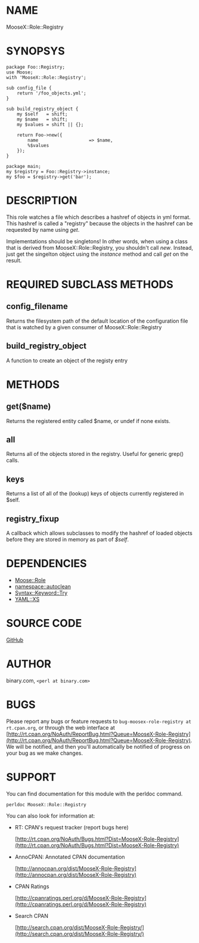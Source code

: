 # NAME

MooseX::Role::Registry

# SYNOPSYS

    package Foo::Registry;
    use Moose;
    with 'MooseX::Role::Registry';

    sub config_file {
        return '/foo_objects.yml';
    }

    sub build_registry_object {
        my $self   = shift;
        my $name   = shift;
        my $values = shift || {};

        return Foo->new({
            name                   => $name,
            %$values
        });
    }

    package main;
    my $registry = Foo::Registry->instance;
    my $foo = $registry->get('bar');

# DESCRIPTION

This role watches a file which describes a hashref of objects in yml format.
This hashref is called a "registry" because the objects in the hashref can be
requested by name using _get_.

Implementations should be singletons! In other words, when using a class that is
derived from MooseX::Role::Registry, you shouldn't call _new_. Instead,
just get the singelton object using the _instance_ method and call _get_ on
the result.

# REQUIRED SUBCLASS METHODS

## config\_filename

Returns the filesystem path of the default location of the configuration file
that is watched by a given consumer of MooseX::Role::Registry

## build\_registry\_object

A function to create an object of the registy entry

# METHODS

## get($name)

Returns the registered entity called $name, or undef if none exists.

## all

Returns all of the objects stored in the registry. Useful for generic grep() calls.

## keys

Returns a list of all of the (lookup) keys of objects currently registered in $self.

## registry\_fixup

A callback which allows subclasses to modify the hashref of loaded objects before
they are stored in memory as part of _$self_.

# DEPENDENCIES

- [Moose::Role](https://metacpan.org/pod/Moose%3A%3ARole)
- [namespace::autoclean](https://metacpan.org/pod/namespace%3A%3Aautoclean)
- [Syntax::Keyword::Try](https://metacpan.org/pod/Syntax%3A%3AKeyword%3A%3ATry)
- [YAML::XS](https://metacpan.org/pod/YAML%3A%3AXS)

# SOURCE CODE

[GitHub](https://github.com/binary-com/perl-MooseX-Role-Registry)

# AUTHOR

binary.com, `<perl at binary.com>`

# BUGS

Please report any bugs or feature requests to
`bug-moosex-role-registry at rt.cpan.org`, or through the web
interface at
[http://rt.cpan.org/NoAuth/ReportBug.html?Queue=MooseX-Role-Registry](http://rt.cpan.org/NoAuth/ReportBug.html?Queue=MooseX-Role-Registry).
We will be notified, and then you'll automatically be notified of progress on
your bug as we make changes.

# SUPPORT

You can find documentation for this module with the perldoc command.

    perldoc MooseX::Role::Registry

You can also look for information at:

- RT: CPAN's request tracker (report bugs here)

    [http://rt.cpan.org/NoAuth/Bugs.html?Dist=MooseX-Role-Registry](http://rt.cpan.org/NoAuth/Bugs.html?Dist=MooseX-Role-Registry)

- AnnoCPAN: Annotated CPAN documentation

    [http://annocpan.org/dist/MooseX-Role-Registry](http://annocpan.org/dist/MooseX-Role-Registry)

- CPAN Ratings

    [http://cpanratings.perl.org/d/MooseX-Role-Registry](http://cpanratings.perl.org/d/MooseX-Role-Registry)

- Search CPAN

    [http://search.cpan.org/dist/MooseX-Role-Registry/](http://search.cpan.org/dist/MooseX-Role-Registry/)
